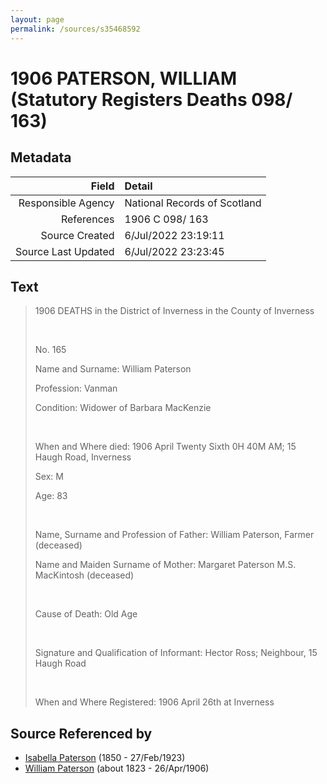 ```yaml
---
layout: page
permalink: /sources/s35468592
---
```


# 1906 PATERSON, WILLIAM (Statutory Registers Deaths 098/ 163)

## Metadata

Field | Detail
---:|:---
Responsible Agency | National Records of Scotland
References | 1906 C 098/ 163
Source Created | 6/Jul/2022 23:19:11
Source Last Updated | 6/Jul/2022 23:23:45

## Text

> 1906 DEATHS in the District of Inverness in the County of Inverness
>
> <br/>
>
> No. 165
>
> Name and Surname: William Paterson
>
> Profession: Vanman
>
> Condition: Widower of Barbara MacKenzie
>
> <br/>
>
> When and Where died: 1906 April Twenty Sixth 0H 40M AM; 15 Haugh Road, Inverness
>
> Sex: M
>
> Age: 83
>
> <br/>
>
> Name, Surname and Profession of Father: William Paterson, Farmer (deceased)
>
> Name and Maiden Surname of Mother: Margaret Paterson M.S. MacKintosh (deceased)
>
> <br/>
>
> Cause of Death: Old Age
>
> <br/>
>
> Signature and Qualification of Informant: Hector Ross; Neighbour, 15 Haugh Road
>
> <br/>
>
> When and Where Registered: 1906 April 26th at Inverness
>

## Source Referenced by

* [Isabella Paterson](../people/@24882788@-isabella-paterson-b1850-d1923-2-27.md) (1850 - 27/Feb/1923)
* [William Paterson](../people/@55148620@-william-paterson-b1823-d1906-4-26.md) (about 1823 - 26/Apr/1906)
